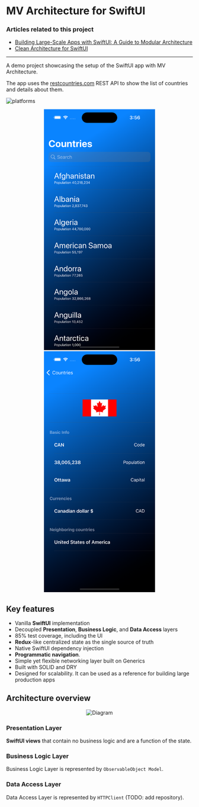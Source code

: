 # MV Architecture for SwiftUI
### Articles related to this project

* [Building Large-Scale Apps with SwiftUI: A Guide to Modular Architecture](https://azamsharp.com/2023/02/28/building-large-scale-apps-swiftui.html)
* [Clean Architecture for SwiftUI](https://nalexn.github.io/clean-architecture-swiftui/?utm_source=nalexn_github)

---
A demo project showcasing the setup of the SwiftUI app with MV Architecture.

The app uses the [restcountries.com](https://restcountries.com/) REST API to show the list of countries and details about them.

![platforms](https://img.shields.io/badge/platforms-iPhone%20%7C%20iPad%20%7C%20macOS-lightgrey) 

<p align="center">
  <img src="main.png" alt="Main Screen" width="300"> <!-- Adjust width as needed -->
  <img src="details.png" alt="Details Screen" width="300"> <!-- Adjust width as needed -->
</p>

## Key features
* Vanilla **SwiftUI** implementation
* Decoupled **Presentation**, **Business Logic**, and **Data Access** layers
* 85% test coverage, including the UI
* **Redux**-like centralized state as the single source of truth
* Native SwiftUI dependency injection
* **Programmatic navigation**.
* Simple yet flexible networking layer built on Generics
* Built with SOLID and DRY
* Designed for scalability. It can be used as a reference for building large production apps

## Architecture overview

<p align="center">
	 <img src="Diagram.png" alt="Diagram"> 
</p>

### Presentation Layer
**SwiftUI views** that contain no business logic and are a function of the state.

### Business Logic Layer
Business Logic Layer is represented by `ObservableObject Model`. 

### Data Access Layer
Data Access Layer is represented by `HTTPClient` (TODO: add repository).

